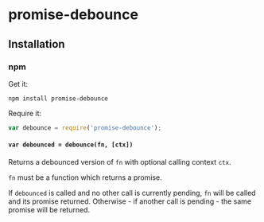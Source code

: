 # promise-debounce

## Installation

### npm

Get it:

```shell
npm install promise-debounce
```

Require it:

```javascript
var debounce = require('promise-debounce');
````

#### `var debounced = debounce(fn, [ctx])`

Returns a debounced version of `fn` with optional calling context `ctx`.

`fn` must be a function which returns a promise.

If `debounced` is called and no other call is currently pending, `fn` will be called and its promise returned. Otherwise - if another call is pending - the same promise will be returned.